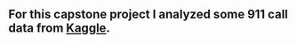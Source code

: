 ## For this capstone project I analyzed some 911 call data from [Kaggle](https://www.kaggle.com/datasets/mchirico/montcoalert).
